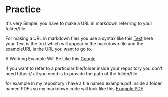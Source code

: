 # Practice


It's very Simple, you have to make a URL in markdown referring to your folder/file.

For making a URL in markdown files you use a syntax like this [Text](exampleURL) 
here your Text is the text which will appear in the markdown file and the exampleURL is the URL you want to go to.

A Working Example Will Be Like this [Google](https://google.com).

If you want to refer to a particular file/folder inside your repository you don't need https:// all you need is to provide the path of the folder/file

for example in my repository i have a file named example.pdf inside a folder 
named PDFs so my markdown code will look like this [Example PDF](PDFs/ExamplePDF.pdf)





